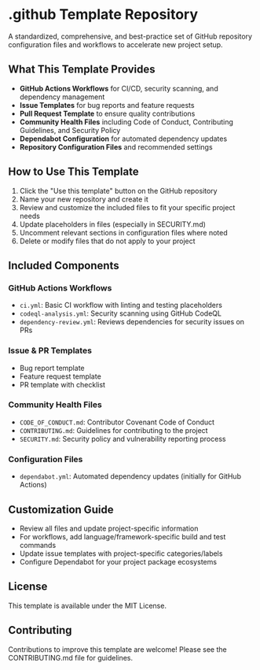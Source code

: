 # .github Template Repository

A standardized, comprehensive, and best-practice set of GitHub repository configuration files and workflows to accelerate new project setup.

## What This Template Provides

- **GitHub Actions Workflows** for CI/CD, security scanning, and dependency management
- **Issue Templates** for bug reports and feature requests
- **Pull Request Template** to ensure quality contributions
- **Community Health Files** including Code of Conduct, Contributing Guidelines, and Security Policy
- **Dependabot Configuration** for automated dependency updates
- **Repository Configuration Files** and recommended settings

## How to Use This Template

1. Click the "Use this template" button on the GitHub repository
2. Name your new repository and create it
3. Review and customize the included files to fit your specific project needs
4. Update placeholders in files (especially in SECURITY.md)
5. Uncomment relevant sections in configuration files where noted
6. Delete or modify files that do not apply to your project

## Included Components

### GitHub Actions Workflows

- `ci.yml`: Basic CI workflow with linting and testing placeholders
- `codeql-analysis.yml`: Security scanning using GitHub CodeQL
- `dependency-review.yml`: Reviews dependencies for security issues on PRs

### Issue & PR Templates

- Bug report template
- Feature request template
- PR template with checklist

### Community Health Files

- `CODE_OF_CONDUCT.md`: Contributor Covenant Code of Conduct
- `CONTRIBUTING.md`: Guidelines for contributing to the project
- `SECURITY.md`: Security policy and vulnerability reporting process

### Configuration Files

- `dependabot.yml`: Automated dependency updates (initially for GitHub Actions)

## Customization Guide

- Review all files and update project-specific information
- For workflows, add language/framework-specific build and test commands
- Update issue templates with project-specific categories/labels
- Configure Dependabot for your project package ecosystems

## License

This template is available under the MIT License.

## Contributing

Contributions to improve this template are welcome! Please see the CONTRIBUTING.md file for guidelines.
